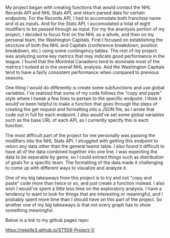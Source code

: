 My project began with creating functions that would contact the NHL Records API and NHL Stats API, and return parsed data for certain endpoints. For the Records API, I had to accomodate both franchise name and id as inputs. And for the Stats API, I accomodated a total of eight modifiers to be passed through as input. For my the ananlysis portion of my project, I decided to focus first on the NHL as a whole, and then on my personal team, the Washington Capitals. First I focused on establishing the structure of both the NHL and Capitals (conference breakdown, position breakdown, etc.) using some contingency tables. The rest of my project was analyzing some key metrics that may indicate good performance in the league. I found that the Montréal Canadiens tend to dominate most of the metrics I looked at in the overall NHL analysis. And the Washington Capitals tend to have a fairly consistent performance when compared to previous seasons.   

One thing I would do differently is create some subfunctions and use global variables. I've realized that some of my code follows the "copy and paste" style where I tweak a few lines to pertain to the specific endpoint. I think it would've been helpful to make a function that goes through the steps of creating the get request and formatting into a JSON file, as I wrote that code out in full for each endpoint. I also would've set some global variables such as the base URL of each API, as I currently specify this is each function. 

The most difficult part of the project for me personally was passing the modifiers into the NHL Stats API. I struggled with getting this endpoint to return any data other than the general teams table. I also found it difficult to have all of the data combined together into one line. I was expecting the data to be separable by game, so I could extract things such as distribution of goals for a specific team. The formatting of the data made it challenging to come up with different ways to visualize and analyze it. 

One of my big takeaways from this project is to try and not "copy and paste" code more than twice or so, and just create a function instead. I also wish I would've spent a little less time on the exploratory analysis. I have a tendency to want to look for things that are interesting or meaningful, and I probably spent more time than I should have on this part of the project. So another one of my big takeaways is that not every graph has to show something meaningful. 

Below  is a link to my github pages repo:

https://rekelle3.github.io/ST558-Project-1/
